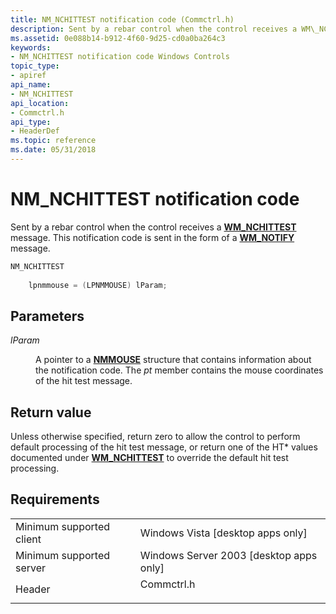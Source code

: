 ```yaml
---
title: NM_NCHITTEST notification code (Commctrl.h)
description: Sent by a rebar control when the control receives a WM\_NCHITTEST message. This notification code is sent in the form of a WM\_NOTIFY message.
ms.assetid: 0e088b14-b912-4f60-9d25-cd0a0ba264c3
keywords:
- NM_NCHITTEST notification code Windows Controls
topic_type:
- apiref
api_name:
- NM_NCHITTEST
api_location:
- Commctrl.h
api_type:
- HeaderDef
ms.topic: reference
ms.date: 05/31/2018
---
```


# NM\_NCHITTEST notification code

Sent by a rebar control when the control receives a [**WM\_NCHITTEST**](https://docs.microsoft.com/windows/desktop/inputdev/wm-nchittest) message. This notification code is sent in the form of a [**WM\_NOTIFY**](wm-notify.md) message.


```C++
NM_NCHITTEST
        
    lpnmmouse = (LPNMMOUSE) lParam;
```



## Parameters

<dl> <dt>

*lParam* 
</dt> <dd>

A pointer to a [**NMMOUSE**](/windows/win32/api/commctrl/ns-commctrl-nmmouse) structure that contains information about the notification code. The *pt* member contains the mouse coordinates of the hit test message.

</dd> </dl>

## Return value

Unless otherwise specified, return zero to allow the control to perform default processing of the hit test message, or return one of the HT\* values documented under [**WM\_NCHITTEST**](https://docs.microsoft.com/windows/desktop/inputdev/wm-nchittest) to override the default hit test processing.

## Requirements



|                                     |                                                                                       |
|-------------------------------------|---------------------------------------------------------------------------------------|
| Minimum supported client<br/> | Windows Vista \[desktop apps only\]<br/>                                        |
| Minimum supported server<br/> | Windows Server 2003 \[desktop apps only\]<br/>                                  |
| Header<br/>                   | <dl> <dt>Commctrl.h</dt> </dl> |



 

 





